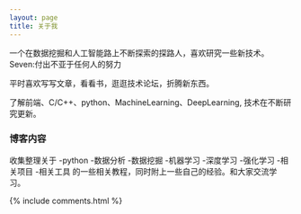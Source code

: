 ```yaml
---
layout: page
title: 关于我 
---
```


一个在数据挖掘和人工智能路上不断探索的探路人，喜欢研究一些新技术。
Seven:付出不亚于任何人的努力
<p>
平时喜欢写写文章，看看书，逛逛技术论坛，折腾新东西。
<p>
了解前端、C/C++、python、MachineLearning、DeepLearning, 技术在不断研究更新。

<p>

<h3> 博客内容 </h3>  

<p>

收集整理关于
-python 
-数据分析 
-数据挖掘 
-机器学习 
-深度学习 
-强化学习 
-相关项目
-相关工具
的一些相关教程，同时附上一些自己的经验。和大家交流学习。

<p> 

<p> 

<p> 


{% include comments.html %}

